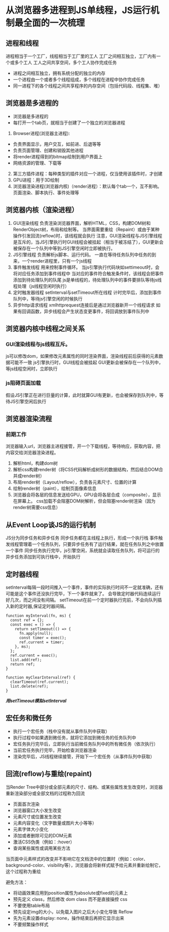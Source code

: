 # 从浏览器多进程到JS单线程，JS运行机制最全面的一次梳理
## 进程和线程
进程相当于一个工厂，线程相当于工厂里的工人
工厂之间相互独立，工厂内有一个或多个工人
工人之间共享空间，多个工人协作完成任务

- 进程之间相互独立，拥有系统分配的独立的内存
- 一个进程由一个或者多个线程组成，多个线程在进程中协作完成任务
- 同一进程下的各个线程之间共享程序的内存空间（包括代码段、线程集、堆）

## 浏览器是多进程的
- 浏览器是多进程的
- 每打开一个tab页，就相当于创建了一个独立的浏览器进程

1. Browser进程(浏览器主进程):
  - 负责界面显示，用户交互，如前进、后退等等
  - 负责页面管理、创建和销毁其他进程
  - 将render进程得到的bitmap绘制到用户界面上
  - 网络资源的管理、下载等
2. 第三方插件进程：每种类型的插件对应一个进程，仅当使用该插件时，才创建
3. GPU进程：用于3D绘制
4. 浏览器渲染进程(浏览器内核)（render进程）：默认每个tab一个，互不影响。页面渲染、脚本执行、事件处理等
   
## 浏览器内核（渲染进程）
1. GUI渲染线程
负责渲染浏览器界面，解析HTML，CSS，构建DOM树和RenderObject树，布局和绘制等。
当界面需要重绘（Repaint）或由于某种操作引发回流(reflow)时，该线程就会执行
注意，GUI渲染线程与JS引擎线程是互斥的，当JS引擎执行时GUI线程会被挂起（相当于被冻结了），GUI更新会被保存在一个队列中等到JS引擎空闲时立即被执行。
2. JS引擎线程
负责解析js脚本、运行代码。
一直在等待任务队列中任务的到来，一个render进程里，只有一个js线程
3. 事件触发线程
用来控制事件循环。
当js引擎执行代码块如settimeout时，会将对应任务添加到事件线程中
当对应的事件符合触发条件时，该线程会把事件添加到待处理队列的队尾
js是单线程的，待处理队列中的事件要排队等待js线程处理（js线程空闲时执行）
4. 定时触发器线程
setInterval与setTimeout所在线程
计时完毕后，添加到事件队列中，等待js引擎空闲的时候执行
5. 异步http请求线程
xmlhttprequest连接后是通过浏览器新开一个线程请求
如果有回调函数，异步线程会产生状态变更事件，将回调放到事件队列中

## 浏览器内核中线程之间关系
### GUI渲染线程与js线程互斥。
js可以修改dom，如果修改元素属性的同时渲染界面，渲染线程前后获得的元素数据可能不一致
js引擎执行时，GUI线程会被挂起
GUI更新会被保存在一个队列中，等js线程空闲时，立即执行
### js阻碍页面加载
假设JS引擎正在进行巨量的计算，此时就算GUI有更新，也会被保存到队列中，等待JS引擎空闲后执行

## 浏览器渲染流程
### 前期工作
浏览器输入url，浏览器主进程接管，开一个下载线程，等待响应，获取内容，把内容交给浏览器渲染进程。
1. 解析html，构建dom树
2. 解析css构建render树（将CSS代码解析成树形的数据结构，然后结合DOM合并成render树）
3. 布局render树（Layout/reflow），负责各元素尺寸、位置的计算
4. 绘制render树（paint），绘制页面像素信息
5. 浏览器会将各层的信息发送给GPU，GPU会将各层合成（composite），显示在屏幕上。
css加载不会阻塞DOM树解析，但会阻塞render树渲染（因为render树需要css信息）

## 从Event Loop谈JS的运行机制
JS分为同步任务和异步任务
同步任务都在主线程上执行，形成一个执行栈
事件触发线程管理着一个任务队列，只要异步任务有了运行结果，就在任务队列之中放置一个事件
同步任务执行完毕，js引擎空闲，系统就会读取任务队列，将可运行的异步任务添加到可执行栈中，开始执行

## 定时器线程
setInterval每隔一段时间推入一个事件，事件的实际执行时间不一定就准确，还有可能是这个事件还没执行完毕，下一个事件就来了。
会导致定时器代码连续运行好几次，而之间没有间隔。
setTimeout在前一个定时器执行完前，不会向队列插入新的定时器,保证定时器间隔。
```
function myInterval(fn, ms) {
  const ref = {};
  const exec = () => {
    return setTimeout(() => {
      fn.apply(null);
      const timer = exec();
      ref.current = timer;
    }, ms);
  };
  ref.current = exec();
  list.add(ref);
  return ref;
}

function myClearInterval(ref) {
  clearTimeout(ref.current);
  list.delete(ref);
}
```
***用setTimeout模拟setInterval***

## 宏任务和微任务
- 执行一个宏任务（栈中没有就从事件队列中获取）
- 执行过程中如果遇到微任务，就将它添加到微任务的任务队列中
- 宏任务执行完毕后，立即执行当前微任务队列中的所有微任务（依次执行）
- 当前宏任务执行完毕，开始检查浏览器渲染
- 渲染完毕后，JS线程继续接管，开始下一个宏任务（从事件队列中获取）

## 回流(reflow)与重绘(repaint)
当Render Tree中部分或全部元素的尺寸、结构、或某些属性发生改变时，浏览器重新渲染部分或全部文档的过程称为回流
- 页面首次渲染
- 浏览器窗口大小发生改变
- 元素尺寸或位置发生改变
- 元素内容变化（文字数量或图片大小等等）
- 元素字体大小变化
- 添加或者删除可见的DOM元素
- 激活CSS伪类（例如：:hover）
- 查询某些属性或调用某些方法

当页面中元素样式的改变并不影响它在文档流中的位置时（例如：color、background-color、visibility等），浏览器会将新样式赋予给元素并重新绘制它，这个过程称为重绘

避免方法：
- 将动画效果应用到position属性为absolute或fixed的元素上
- 预先定义 class，然后修改 dom class 而不是直接操控 css
- 不要使用table布局
- 预先设定img的大小，以免载入图片之后大小变化导致 Reflow
- 先为元素设置display: none，操作结束后再把它显示出来
- 不要频繁操作样式
